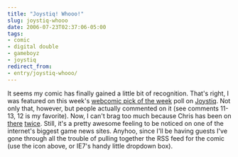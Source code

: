 ```yaml
---
title: "Joystiq! Whooo!"
slug: joystiq-whooo
date: 2006-07-23T02:37:06-05:00
tags:
- comic
- digital double
- gameboyz
- joystiq
redirect_from:
- entry/joystiq-whooo/
---
```

It seems my comic has finally gained a little bit of recognition. That's right, I was featured on this week's [webcomic pick of the week](http://www.joystiq.com/2006/07/22/weekly-webcomic-wrapup-july-16-22-2006) poll on [Joystiq](http://www.joystiq.com). Not only that, however, but people actually commented on it (see comments 11-13, 12 is my favorite). Now, I can't brag too much because Chris has been on [there](http://www.joystiq.com/2006/06/10/weekly-webcomic-wrapup-june-4-10-2006/) [twice](http://www.joystiq.com/2006/07/15/weekly-webcomic-wrapup-july-9-15-2006/). Still, it's a pretty awesome feeling to be noticed on one of the internet's biggest game news sites. Anyhoo, since I'll be having guests I've gone through all the trouble of pulling together the RSS feed for the comic (use the icon above, or IE7's handy little dropdown box).
